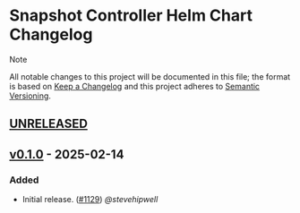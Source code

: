 # Snapshot Controller Helm Chart Changelog

> [!NOTE]
> All notable changes to this project will be documented in this file; the format is based on [Keep a Changelog](https://keepachangelog.com/en/1.0.0/) and this project adheres to [Semantic Versioning](https://semver.org/spec/v2.0.0.html).

<!--
### Added - For new features.
### Changed - For changes in existing functionality.
### Deprecated - For soon-to-be removed features.
### Removed - For now removed features.
### Fixed - For any bug fixes.
### Security - In case of vulnerabilities.
-->

## [UNRELEASED]

## [v0.1.0] - 2025-02-14

### Added

- Initial release. ([#1129](https://github.com/stevehipwell/helm-charts/pull/1129)) _@stevehipwell_

<!--
RELEASE LINKS
-->
[UNRELEASED]: https://github.com/stevehipwell/helm-charts/tree/main/charts/snapshot-controller
[v0.1.0]: https://github.com/stevehipwell/helm-charts/releases/tag/snapshot-controller-0.1.0
